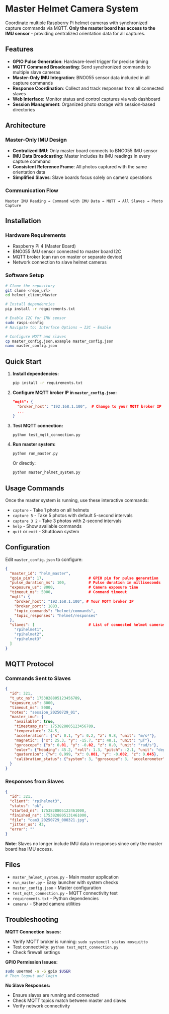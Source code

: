 # Master Helmet Camera System

Coordinate multiple Raspberry Pi helmet cameras with synchronized capture commands via MQTT.
**Only the master board has access to the IMU sensor** - providing centralized orientation data for all captures.

## Features

- **GPIO Pulse Generation**: Hardware-level trigger for precise timing
- **MQTT Command Broadcasting**: Send synchronized commands to multiple slave cameras
- **Master-Only IMU Integration**: BNO055 sensor data included in all capture commands
- **Response Coordination**: Collect and track responses from all connected slaves
- **Web Interface**: Monitor status and control captures via web dashboard
- **Session Management**: Organized photo storage with session-based directories

## Architecture

### Master-Only IMU Design
- **Centralized IMU**: Only master board connects to BNO055 IMU sensor
- **IMU Data Broadcasting**: Master includes its IMU readings in every capture command
- **Consistent Reference Frame**: All photos captured with the same orientation data
- **Simplified Slaves**: Slave boards focus solely on camera operations

### Communication Flow
```
Master IMU Reading → Command with IMU Data → MQTT → All Slaves → Photo Capture
```

## Installation

### Hardware Requirements
- Raspberry Pi 4 (Master Board)
- BNO055 IMU sensor connected to master board I2C
- MQTT broker (can run on master or separate device)
- Network connection to slave helmet cameras

### Software Setup
```bash
# Clone the repository
git clone <repo_url>
cd helmet_client/Master

# Install dependencies
pip install -r requirements.txt

# Enable I2C for IMU sensor
sudo raspi-config
# Navigate to: Interface Options → I2C → Enable

# Configure MQTT and slaves
cp master_config.json.example master_config.json
nano master_config.json
```

## Quick Start

1. **Install dependencies:**
   ```bash
   pip install -r requirements.txt
   ```

2. **Configure MQTT broker IP in `master_config.json`:**
   ```json
   "mqtt": {
     "broker_host": "192.168.1.100",  # Change to your MQTT broker IP
     ...
   }
   ```

3. **Test MQTT connection:**
   ```bash
   python test_mqtt_connection.py
   ```

4. **Run master system:**
   ```bash
   python run_master.py
   ```
   
   Or directly:
   ```bash
   python master_helmet_system.py
   ```

## Usage Commands

Once the master system is running, use these interactive commands:

- `capture` - Take 1 photo on all helmets
- `capture 5` - Take 5 photos with default 5-second intervals
- `capture 3 2` - Take 3 photos with 2-second intervals
- `help` - Show available commands
- `quit` or `exit` - Shutdown system

## Configuration

Edit `master_config.json` to configure:

```json
{
  "master_id": "helm_master",
  "gpio_pin": 17,                    # GPIO pin for pulse generation
  "pulse_duration_ms": 100,          # Pulse duration in milliseconds
  "exposure_us": 8000,               # Camera exposure time
  "timeout_ms": 5000,                # Command timeout
  "mqtt": {
    "broker_host": "192.168.1.100", # Your MQTT broker IP
    "broker_port": 1883,
    "topic_commands": "helmet/commands",
    "topic_responses": "helmet/responses"
  },
  "slaves": [                        # List of connected helmet cameras
    "rpihelmet1",
    "rpihelmet2", 
    "rpihelmet3"
  ]
}
```

## MQTT Protocol

### Commands Sent to Slaves
```json
{
  "id": 321,
  "t_utc_ns": 1753828805123456789,
  "exposure_us": 8000,
  "timeout_ms": 5000,
  "notes": "session_20250729_01",
  "master_imu": {
    "available": true,
    "timestamp_ns": 1753828805123456789,
    "temperature": 24.5,
    "acceleration": {"x": 0.1, "y": 0.2, "z": 9.8, "unit": "m/s²"},
    "magnetic": {"x": 25.3, "y": -15.7, "z": 48.1, "unit": "µT"},
    "gyroscope": {"x": 0.01, "y": -0.02, "z": 0.0, "unit": "rad/s"},
    "euler": {"heading": 45.2, "roll": 1.3, "pitch": -2.1, "unit": "degrees"},
    "quaternion": {"w": 0.999, "x": 0.001, "y": -0.002, "z": 0.045},
    "calibration_status": {"system": 3, "gyroscope": 3, "accelerometer": 3, "magnetometer": 3}
  }
}
```

### Responses from Slaves
```json
{
  "id": 321,
  "client": "rpihelmet3",
  "status": "ok",
  "started_ns": 1753828805123461000,
  "finished_ns": 1753828805131461000,
  "file": "cam3_20250729_000321.jpg",
  "jitter_us": 43,
  "error": ""
}
```

**Note**: Slaves no longer include IMU data in responses since only the master board has IMU access.

## Files

- `master_helmet_system.py` - Main master application
- `run_master.py` - Easy launcher with system checks
- `master_config.json` - Master configuration
- `test_mqtt_connection.py` - MQTT connectivity test
- `requirements.txt` - Python dependencies
- `camera/` - Shared camera utilities

## Troubleshooting

**MQTT Connection Issues:**
- Verify MQTT broker is running: `sudo systemctl status mosquitto`
- Test connectivity: `python test_mqtt_connection.py`
- Check firewall settings

**GPIO Permission Issues:**
```bash
sudo usermod -a -G gpio $USER
# Then logout and login
```

**No Slave Responses:**
- Ensure slaves are running and connected
- Check MQTT topics match between master and slaves
- Verify network connectivity 